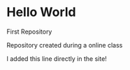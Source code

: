 # Hello World
 First Repository
 
 Repository created during a online class

I added this line directly in the site!
